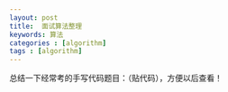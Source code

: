 ```yaml
---
layout: post
title:  面试算法整理
keywords: 算法
categories : [algorithm]
tags : [algorithm]
---
```



总结一下经常考的手写代码题目：（贴代码），方便以后查看！










